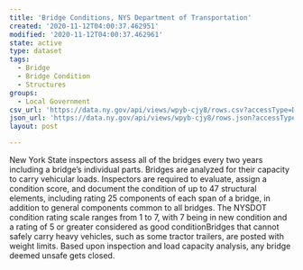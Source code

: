 ```yaml
---
title: 'Bridge Conditions, NYS Department of Transportation'
created: '2020-11-12T04:00:37.462951'
modified: '2020-11-12T04:00:37.462961'
state: active
type: dataset
tags:
  - Bridge
  - Bridge Condition
  - Structures
groups:
  - Local Government
csv_url: 'https://data.ny.gov/api/views/wpyb-cjy8/rows.csv?accessType=DOWNLOAD'
json_url: 'https://data.ny.gov/api/views/wpyb-cjy8/rows.json?accessType=DOWNLOAD'
layout: post

---
```

New York State inspectors assess all of the bridges every two years including a bridge’s individual parts. Bridges are analyzed for their capacity to carry vehicular loads. Inspectors are required to evaluate, assign a condition score, and document the condition of up to 47 structural elements, including rating 25 components of each span of a bridge, in addition to general components common to all bridges.   The NYSDOT condition rating scale ranges from 1 to 7, with 7 being in new condition and a rating of 5 or greater considered as good conditionBridges that cannot safely carry heavy vehicles, such as some tractor trailers, are posted with weight limits. Based upon inspection and load capacity analysis, any bridge deemed unsafe gets closed.
